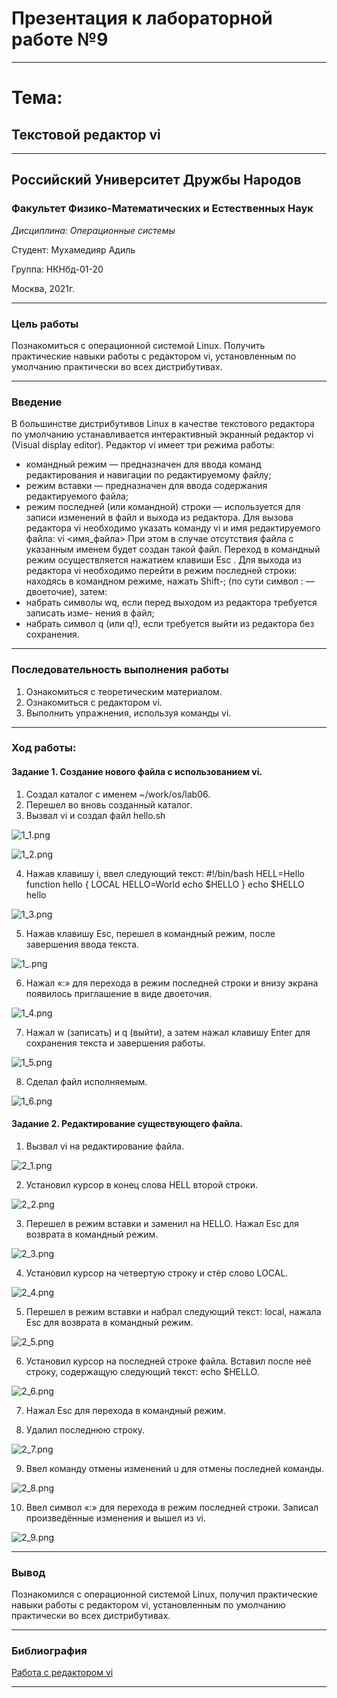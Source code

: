 # Презентация к лабораторной работе №9

----

# Тема:
## Текстовой редактор vi

----

## Российский Университет Дружбы Народов

### Факультет Физико-Математических и Естественных Наук

*Дисциплина: Операционные системы*

Студент: Мухамедияр Адиль

Группа: НКНбд-01-20

Москва, 2021г.

----

### Цель работы

Познакомиться с операционной системой Linux. Получить практические навыки работы с редактором vi, установленным по умолчанию практически во всех дистрибутивах.

----

### Введение

В большинстве дистрибутивов Linux в качестве текстового редактора по умолчанию устанавливается интерактивный экранный редактор vi (Visual display editor).
Редактор vi имеет три режима работы:
* командный режим — предназначен для ввода команд редактирования и навигации по редактируемому файлу;
* режим вставки — предназначен для ввода содержания редактируемого файла;
* режим последней (или командной) строки — используется для записи изменений в файл и выхода из редактора.
Для вызова редактора vi необходимо указать команду vi и имя редактируемого файла:
vi <имя_файла>
При этом в случае отсутствия файла с указанным именем будет создан такой файл.
Переход в командный режим осуществляется нажатием клавиши Esc . Для выхода из редактора vi необходимо перейти в режим последней строки: находясь в командном режиме, нажать Shift-; (по сути символ : — двоеточие), затем:
* набрать символы wq, если перед выходом из редактора требуется записать изме-
нения в файл;
* набрать символ q (или q!), если требуется выйти из редактора без сохранения.

----

### Последовательность выполнения работы
1. Ознакомиться с теоретическим материалом.
2. Ознакомиться с редактором vi.
3. Выполнить упражнения, используя команды vi.

----

### Ход работы:

#### Задание 1. Создание нового файла с использованием vi.

1. Создал каталог с именем ~/work/os/lab06.
2. Перешел во вновь созданный каталог.
3. Вызвал vi и создал файл hello.sh

![1_1.png](https://github.com/adil-cpu/OS_/blob/main/lab_09/img/1_1.PNG?raw=true)

![1_2.png](https://github.com/adil-cpu/OS_/blob/main/lab_09/img/1_2.PNG?raw=true)

4. Нажав клавишу i, ввел следующий текст:
#!/bin/bash
HELL=Hello
function hello {
LOCAL HELLO=World
echo $HELLO
}
echo $HELLO
hello

![1_3.png](https://github.com/adil-cpu/OS_/blob/main/lab_09/img/1_3.PNG?raw=true)

5. Нажав клавишу Esc, перешел в командный режим, после завершения ввода текста.

![1_.png](https://github.com/adil-cpu/OS_/blob/main/lab_09/img/1_..PNG?raw=true)

6. Нажал «:» для перехода в режим последней строки и внизу экрана появилось приглашение в виде двоеточия.

![1_4.png](https://github.com/adil-cpu/OS_/blob/main/lab_09/img/1_4.PNG?raw=true)

7. Нажал w (записать) и q (выйти), а затем нажал клавишу Enter для сохранения текста и завершения работы.

![1_5.png](https://github.com/adil-cpu/OS_/blob/main/lab_09/img/1_5.PNG?raw=true)

8. Сделал файл исполняемым. 

![1_6.png](https://github.com/adil-cpu/OS_/blob/main/lab_09/img/1_6.PNG?raw=true)

#### Задание 2. Редактирование существующего файла.

1. Вызвал vi на редактирование файла.

![2_1.png](https://github.com/adil-cpu/OS_/blob/main/lab_09/img/2_1.PNG?raw=true)

2. Установил курсор в конец слова HELL второй строки.

![2_2.png](https://github.com/adil-cpu/OS_/blob/main/lab_09/img/2_2.PNG?raw=true)

3. Перешел в режим вставки и заменил на HELLO. Нажал Esc для возврата в командный режим.

![2_3.png](https://github.com/adil-cpu/OS_/blob/main/lab_09/img/2_3.PNG?raw=true)

4. Установил курсор на четвертую строку и стёр слово LOCAL.

![2_4.png](https://github.com/adil-cpu/OS_/blob/main/lab_09/img/2_4.PNG?raw=true)

5. Перешел в режим вставки и набрал следующий текст: local, нажала Esc для возврата в командный режим.

![2_5.png](https://github.com/adil-cpu/OS_/blob/main/lab_09/img/2_5.PNG?raw=true)

6. Установил курсор на последней строке файла. Вставил после неё строку, содержащую следующий текст: echo $HELLO.

![2_6.png](https://github.com/adil-cpu/OS_/blob/main/lab_09/img/2_6.PNG?raw=true)

7. Нажал Esc для перехода в командный режим.

8. Удалил последнюю строку.

![2_7.png](https://github.com/adil-cpu/OS_/blob/main/lab_09/img/2_7.PNG?raw=true)

9. Ввел команду отмены изменений u для отмены последней команды.

![2_8.png](https://github.com/adil-cpu/OS_/blob/main/lab_09/img/2_8.PNG?raw=true)

10. Ввел символ «:» для перехода в режим последней строки. Записал произведённые изменения и вышел из vi. 

![2_9.png](https://github.com/adil-cpu/OS_/blob/main/lab_09/img/2_9.PNG?raw=true)

----

### Вывод

Познакомился с операционной системой Linux, получил практические навыки работы с редактором vi, установленным по умолчанию практически во всех дистрибутивах.

----

### Библиография

[Работа с редактором vi](https://docs.altlinux.org/ru-RU/archive/2.3/html-single/junior/alt-docs-extras-linuxnovice/ch02s10.html)

----